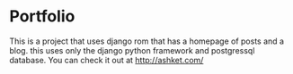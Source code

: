 # Portfolio
This is a project that uses django rom that has a homepage of posts and a blog. 
this uses only the django python framework and postgressql database.
You can check it out at http://ashket.com/

